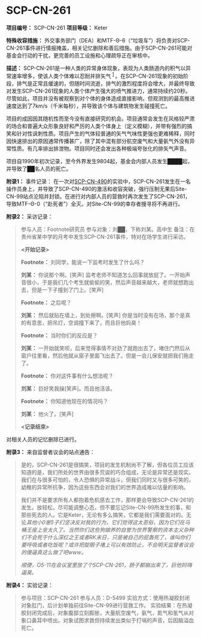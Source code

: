 # SCP-CN-261


**项目编号：** SCP-CN-261
**项目等级：** Keter

**特殊收容措施：** 外交事务部门（DEA）和MTF-Θ-6（“垃圾车”）将负责对SCP-CN-261事件进行情报掩盖，相关记忆删除和善后措施。由于SCP-CN-261可能对基金会行动的干扰，更完善的员工设施和心理疏导正在审核中。

**描述：** SCP-CN-261是一种人类的异常身体现象，表现为人类肠道内的积气以异常速率增多，使该人类个体难以忍耐并排矢气<sup class='footnoteref'>
 <a shape='rect' class='footnoteref' id='footnoteref-1' href='javascript:;' onclick='WIKIDOT.page.utils.scrollToReference(&apos;footnote-1&apos;)'>1</a>
</sup>。在SCP-CN-261现象的初始阶段，排气是正常且缓速的，但随时间流逝，排气的激烈程度将会增大，并最终导致对发生SCP-CN-261现象的人类个体产生强大的喷气推进力，通常持续约20秒。尽管如此，项目并没有被观察到对个体的身体造成直接影响，但观测到的最高推进速度达到了7km/s（千米每秒），并导致该个体与建筑物发生碰撞死亡。

项目的成因因其随机性而至今没有直接研究的机会。项目通常会发生在风格较严肃的场合和普遍大众形象良好和严厉的人类个体身上（定义模糊），并带有强烈的搞笑和针对性讽刺性质。项目产生的气体较普通的矢气气味性更强也更难稀释，同时因快速排出的原因通常传播甚广，除了其中混有部分航空废气和大量氨气外没有异常性质。有几率排出排泄物。项目同时还会发出各种极端夸张化的排矢气声音。

项目自1990年初次记录，至今外界发生9804起，基金会内部人员发生████起，并导致了██名人员的死亡。

**附录1：** 事件记录：
在一次对[SCP-CN-490](//scp-wiki-cn.wikidot.com/scp-cn-490)的实验中，SCP-CN-261发生在一名操作员身上，并导致了SCP-CN-490的激活和收容突破，强行压制无果后Site-CN-99站点沦陷并封锁。在进行对内部人员的营救时再次发生了SCP-CN-261，导致MTF-Θ-0（“赴死者”）全灭。对Site-CN-99的幸存者搜寻将不再进行。

**附录2：** 采访记录：


> 参与人员：Footnote研究员
参与对象：刘██，下称刘某。高中生
备注：在贵州省某中学的月考中发生SCP-CN-261事件，特对在场学生进行采访。
> 
> **<开始记录>** 
> 
> **Footnote：** 刘同学，能说一下监考时发生了什么吗？
> 
> **刘某：** 你说那个啊。[笑声] 监考老师不知道怎么回事就放屁了。一开始声音很小，于是我们几个考生就偷偷的笑，然后声音越来越大，老师就想跑出去，但是一下子撞到了门上。[笑声]
> 
> **Footnote：** 之后呢？
> 
> **刘某：** 然后就贴在墙上，到处擦啊。[笑声] 你是当时没有在场，那个是真的有意思，把吊灯，空调撞下来了，而且巨他妈臭！
> 
> **Footnote：** 当时你们的反应是？
> 
> **刘某：** 一开始就笑呗，后来觉得事情不对劲了就跑出去了，堵住门然后从窗户往里看，然后他就从窗子里面飞出去了。但是一会儿保安就把我们拖走了。
> 
> **Footnote：** 你对这件事有什么想法呢？
> 
> **刘某：** 巨好笑我操[笑声]。而且他活该。
> 
> **Footnote：** 你知道他现在的情况吗？
> 
> **刘某：** 他火了。[笑声]
> 
> **<记录结束>** 
> 

对相关人员的记忆删除已进行。

**附录3：** 来自监督者议会的站点通告：


> 是的，SCP-CN-261是很搞笑，项目的发生机制尚不了解，但各位员工应该知道的是，我们所处的世界由很多荒诞的巧合组成，无论是异常还是现实。我们在与很多可怕的，令人恐惧的异常战斗，但我们同时又与很多可笑的，幼稚的异常所抗争，因为这些东西会对我们的世界造成难以估量的影响。
> 
> 我们并不是要求所有人都抱着危机感去工作，那样更会导致SCP-CN-261的发生。放轻松，尽可能调整心态，但不要忘记Site-CN-99所发生的事，和那些死去的人。它是Keter，无论有多么搞笑，它都是我们需要面对的。无论*其他小0崽5子们坚决反对我的行为，它们觉得这太恶俗，因为它们在马桶王座上坐太久了。当然你们这些狗娘养的自誉为世界警察的资本主义杂种们不会死于什么深红之王或者RK末日，只是被自己的屁轰死了，谁叫你们要呼吸或者吃饭呢？或许把腚眼子堵上可以有效防止，不会明天监督者议会的傻逼真这么做了吧www。* 
> 
> *顺便，O5-11在会议室里放了个SCP-CN-261，肠子都崩出来了，巨他妈嗨逼臭。* 
> 
> 

**附录4：** 实验记录：


> 参与项目：SCP-CN-261
参与人员：D-5499
实验方式：使用热凝胶封闭对象肛门，后计划单独前往Site-CN-99进行营救工作。
实验结果：在热凝胶封闭完成后，对象腹部立刻膨胀，大量航空废气，氨气，氮气和氢气从对象口鼻耳中喷出。对象试图求救但持续发出类似于打嗝的声音，后因脑溢血死亡。
> 



